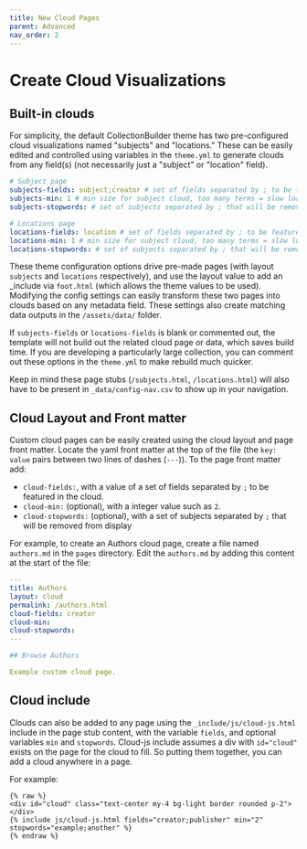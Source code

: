 ```yaml
---
title: New Cloud Pages
parent: Advanced
nav_order: 2
---
```


# Create Cloud Visualizations

## Built-in clouds

For simplicity, the default CollectionBuilder theme has two pre-configured cloud visualizations named "subjects" and "locations." 
These can be easily edited and controlled using variables in the `theme.yml` to generate clouds from any field(s) (not necessarily just a "subject" or "location" field). 

```yaml
# Subject page
subjects-fields: subject;creator # set of fields separated by ; to be featured in the cloud
subjects-min: 1 # min size for subject cloud, too many terms = slow load time!
subjects-stopwords: # set of subjects separated by ; that will be removed from display, e.g. boxers;boxing

# Locations page
locations-fields: location # set of fields separated by ; to be featured in the cloud
locations-min: 1 # min size for subject cloud, too many terms = slow load time!
locations-stopwords: # set of subjects separated by ; that will be removed from display, e.g. boxers;boxing
```

These theme configuration options drive pre-made pages (with layout `subjects` and `locations` respectively), and use the layout value to add an _include via `foot.html` (which allows the theme values to be used).
Modifying the config settings can easily transform these two pages into clouds based on any metadata field.
These settings also create matching data outputs in the `/assets/data/` folder.

If `subjects-fields` or `locations-fields` is blank or commented out, the template will not build out the related cloud page or data, which saves build time. 
If you are developing a particularly large collection, you can comment out these options in the `theme.yml` to make rebuild much quicker. 

Keep in mind these page stubs (`/subjects.html`, `/locations.html`) will also have to be present in `_data/config-nav.csv` to show up in your navigation. 

## Cloud Layout and Front matter

Custom cloud pages can be easily created using the cloud layout and page front matter.
Locate the yaml front matter at the top of the file (the `key: value` pairs between two lines of dashes (`---`)).
To the page front matter add: 

- `cloud-fields:`, with a value of a set of fields separated by `;` to be featured in the cloud.
- `cloud-min:` (optional), with a integer value such as `2`.
- `cloud-stopwords:` (optional), with a set of subjects separated by `;` that will be removed from display

For example, to create an Authors cloud page, create a file named `authors.md` in the `pages` directory. 
Edit the `authors.md` by adding this content at the start of the file:

```yaml
---
title: Authors
layout: cloud
permalink: /authors.html
cloud-fields: creator
cloud-min: 
cloud-stopwords:
---

## Browse Authors

Example custom cloud page.
```

## Cloud include 

Clouds can also be added to any page using the `_include/js/cloud-js.html` include in the page stub content, with the variable `fields`, and optional variables `min` and `stopwords`. 
Cloud-js include assumes a div with `id="cloud"` exists on the page for the cloud to fill.
So putting them together, you can add a cloud anywhere in a page.

For example:

```
{% raw %}
<div id="cloud" class="text-center my-4 bg-light border rounded p-2"></div>
{% include js/cloud-js.html fields="creator;publisher" min="2" stopwords="example;another" %}
{% endraw %}
```